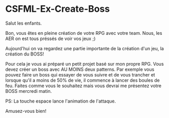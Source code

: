 # CSFML-Ex-Create-Boss

Salut les enfants.

Bon, vous êtes en pleine création de votre RPG avec votre team.
Nous, les AER on est tous préssés de voir vos jeux ;) 

Aujourd'hui on va regardez une partie importante de la création d'un jeu, la création du BOSS!

Pour cela je vous ai préparé un petit projet basé sur mon propre RPG. 
Vous devez créer un boss avec AU MOINS deux patterns. Par exemple vous pouvez faire un boss qui essayer de vous suivre et de vous trancher et lorsque qu'il a moins de 50% de vie, il commence à lancer des boules de feu.
Faites comme vous le souhaitez mais vous devrai me présentez votre BOSS mercredi matin.

PS: La touche espace lance l'animation de l'attaque.

Amusez-vous bien!

